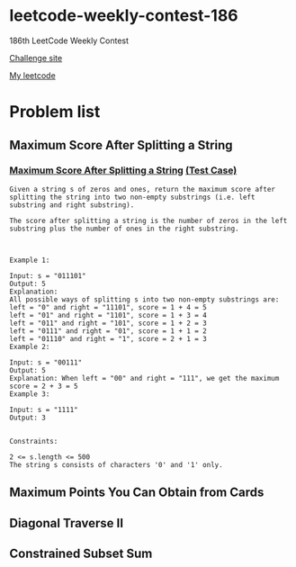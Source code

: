 # leetcode-weekly-contest-186
186th LeetCode Weekly Contest

[Challenge site](https://leetcode.com/contest/weekly-contest-186/)

[My leetcode](https://leetcode.com/eehsiao/)

# Problem list

## Maximum Score After Splitting a String
###  [Maximum Score After Splitting a String](https://github.com/eehsiao/leetcode-weekly-contest-186/blob/master/maximum-Score-After-Splitting-a-String.go) [(Test Case)](https://github.com/eehsiao/leetcode-weekly-contest-186/blob/master/maximum-Score-After-Splitting-a-String_test.go)
```
Given a string s of zeros and ones, return the maximum score after splitting the string into two non-empty substrings (i.e. left substring and right substring).

The score after splitting a string is the number of zeros in the left substring plus the number of ones in the right substring.

 

Example 1:

Input: s = "011101"
Output: 5 
Explanation: 
All possible ways of splitting s into two non-empty substrings are:
left = "0" and right = "11101", score = 1 + 4 = 5 
left = "01" and right = "1101", score = 1 + 3 = 4 
left = "011" and right = "101", score = 1 + 2 = 3 
left = "0111" and right = "01", score = 1 + 1 = 2 
left = "01110" and right = "1", score = 2 + 1 = 3
Example 2:

Input: s = "00111"
Output: 5
Explanation: When left = "00" and right = "111", we get the maximum score = 2 + 3 = 5
Example 3:

Input: s = "1111"
Output: 3
 

Constraints:

2 <= s.length <= 500
The string s consists of characters '0' and '1' only.
```

## Maximum Points You Can Obtain from Cards

## Diagonal Traverse II

## Constrained Subset Sum
